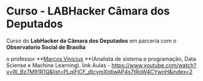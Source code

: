 # Curso - LABHacker Câmara dos Deputados

Curso do **LabHacker da Câmara dos Deputados** em parceria com o **Observatorio Social de Brasilia**

o professor **[Marcos Vinicius] **(Analista de sistema e programação, Data Sciense e Machine Learning).
link Aulas - https://www.youtube.com/watch?v=W_Bz7M91R1Q&list=PLqiFjCF_dtcymXtdjwAP4s7tRoW4CYwnH&index=2

[Marcos Vinicius]: https://github.com/marcosvafg "Marcos Vinicius"
